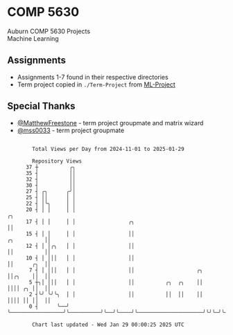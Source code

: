 # COMP 5630
Auburn COMP 5630 Projects  
Machine Learning

## Assignments
- Assignments 1-7 found in their respective directories
- Term project copied in `./Term-Project` from [ML-Project](https://github.com/wumphlett/ML-Project)

## Special Thanks
- [@MatthewFreestone](https://github.com/MatthewFreestone) - term project groupmate and matrix wizard
- [@mss0033](https://github.com/mss0033) - term project groupmate

```

        Total Views per Day from 2024-11-01 to 2025-01-29

        Repository Views
      37 ┼          ╭╮
      35 ┤          ││
      32 ┤          ││
      30 ┤          ││
      27 ┤ ╭╮      ╭╯│
      25 ┤ ││      │ │
      22 ┤ │╰╮     │ │
      20 ┤ │ │     │ │                                                                          ╭╮
      17 ┤ │ │     │ │                 ╭╮                                                       ││
      15 ┤ │ │     │ │                 ││                                           ╭╮          ││
      12 ┤ │ │╭╮   │ │                 ││                                           ││          ││
      10 ┤ │ │││   │ │                 ││                                           ││      ╭╮  ││
       7 ┤ │ │││   │ │                 ││                    ╭╮                     ││╭╮    ││  ││
       5 ┼╮│ │││   │ │                 ││          ╭╮  ╭╮    ││                     ││││ ╭╮ ││  ││
       2 ┤╰╯ ╰╯╰╮  │ │                 ││          ││  ││    ││                     ││││ ││ ││  ││
       0 ┤      ╰──╯ ╰─────────────────╯╰──────────╯╰──╯╰────╯╰─────────────────────╯╰╯╰─╯╰─╯╰──╯╰─

        Chart last updated - Wed Jan 29 00:00:25 2025 UTC
        
```
